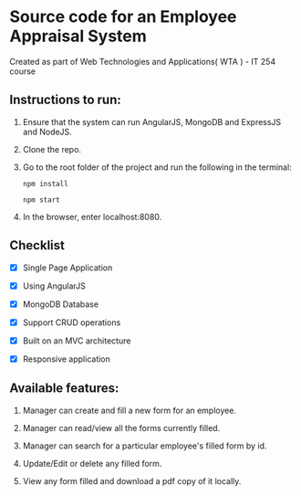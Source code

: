 # Source code for an Employee Appraisal System

Created as part of Web Technologies and Applications( WTA ) - IT 254 course

## Instructions to run:

1. Ensure that the system can run AngularJS, MongoDB and ExpressJS and NodeJS.

2. Clone the repo.

3. Go to the root folder of the project and run the following in the terminal:
    ```shell
    npm install
    
    npm start
    ```

5. In the browser, enter localhost:8080.

## Checklist 

- [x] Single Page Application

- [x] Using AngularJS

- [x] MongoDB Database

- [x] Support CRUD operations

- [x] Built on an MVC architecture

- [x] Responsive application

## Available features:

1. Manager can create and fill a new form for an employee.

2. Manager can read/view all the forms currently filled.

3. Manager can search for a particular employee's filled form by id.

4. Update/Edit or delete any filled form.

5. View any form filled and download a pdf copy of it locally. 


